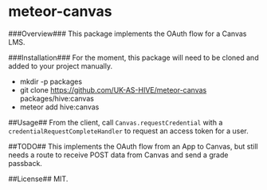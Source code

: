 meteor-canvas
=============
###Overview###
This package implements the OAuth flow for a Canvas LMS. 

###Installation###
For the moment, this package will need to be cloned and added to your project manually.
* mkdir -p packages
* git clone https://github.com/UK-AS-HIVE/meteor-canvas packages/hive:canvas
* meteor add hive:canvas

##Usage##
From the client, call `Canvas.requestCredential` with a `credentialRequestCompleteHandler` to request an access token for a user. 

##TODO##
This implements the OAuth flow from an App to Canvas, but still needs a route to receive POST data from Canvas and send a grade passback. 

##License##
MIT.

